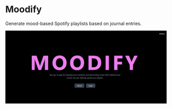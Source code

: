 # Moodify
Generate mood-based Spotify playlists based on journal entries.

![alt text](home-page.png)
